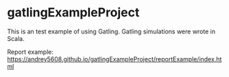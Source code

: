 # gatlingExampleProject

This is an test example of using Gatling.
Gatling simulations were wrote in Scala.

Report example:
https://andrey5608.github.io/gatlingExampleProject/reportExample/index.html
